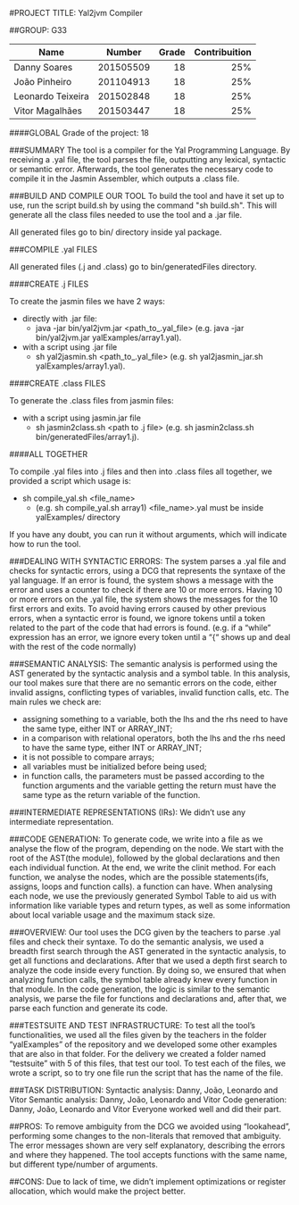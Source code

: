 #PROJECT TITLE: Yal2jvm Compiler

##GROUP: G33

|Name               | Number    | Grade | Contribuition
| ------------- |:-------------:| -----:|--------:|
|Danny Soares       | 201505509 | 18    | 25%
|João Pinheiro      | 201104913 | 18    | 25%
|Leonardo Teixeira  | 201502848 | 18    | 25%
|Vitor Magalhães    | 201503447 | 18    | 25%


####GLOBAL Grade of the project: 18

###SUMMARY 
The tool is a compiler for the Yal Programming Language.
By receiving a .yal file, the tool parses the file, outputting any lexical, syntactic or semantic error.
Afterwards, the tool generates the necessary code to compile it in the Jasmin Assembler, which outputs a .class file.
 
###BUILD AND COMPILE OUR TOOL
To build the tool and have it set up to use, run the script build.sh by using the command "sh build.sh". This will generate all the class files needed to use the tool and a .jar file.

All generated files go to bin/ directory inside yal package.

###COMPILE .yal FILES

All generated files (.j and .class) go to bin/generatedFiles directory.

####CREATE .j FILES

To create the jasmin files we have 2 ways:
 - directly with .jar file:
    - java -jar bin/yal2jvm.jar <path_to_.yal_file> 
    (e.g. java -jar bin/yal2jvm.jar yalExamples/array1.yal).
 - with a script using .jar file
    - sh yal2jasmin.sh <path_to_.yal_file>
    (e.g. sh yal2jasmin_jar.sh yalExamples/array1.yal).

####CREATE .class FILES

To generate the .class files from jasmin files:
- with a script using jasmin.jar file
    - sh jasmin2class.sh <path to .j file>
    (e.g. sh jasmin2class.sh bin/generatedFiles/array1.j).

####ALL TOGETHER

To compile .yal files into .j files and then into .class files all together, we provided a script which usage is:
- sh compile_yal.sh <file_name>
    - (e.g. sh compile_yal.sh array1)
    <file_name>.yal must be inside yalExamples/ directory

If you have any doubt, you can run it without arguments, which will indicate how to run the tool.
 
###DEALING WITH SYNTACTIC ERRORS: 
The system parses a .yal file and checks for syntactic errors, using a DCG that represents the syntaxe of the yal language. If an error is found, the system shows a message with the error and uses a counter to check if there are 10 or more errors. Having 10 or more errors on the .yal file, the system shows the messages for the 10 first errors and exits. To avoid having errors caused by other previous errors, when a syntactic error is found, we ignore tokens until a token related to the part of the code that had errors is found. (e.g. if a “while” expression has an error, we ignore every token until a “{“ shows up and deal with the rest of the code normally)

###SEMANTIC ANALYSIS: 
The semantic analysis is performed using the AST generated by the syntactic analysis and a symbol table. In this analysis, our tool makes sure that there are no semantic errors on the code, either invalid assigns, conflicting types of variables, invalid function calls, etc.
The main rules we check are:
- assigning something to a variable, both the lhs and the rhs need to have the same type, either INT or ARRAY_INT;
- in a comparison with relational operators, both the lhs and the rhs need to have the same type, either INT or ARRAY_INT;
- it is not possible to compare arrays;
- all variables must be initialized before being used;
- in function calls, the parameters must be passed according to the function arguments and the variable getting the return must have the same type as the return variable of the function.
 
###INTERMEDIATE REPRESENTATIONS (IRs): 
We didn’t use any intermediate representation.

###CODE GENERATION: 
To generate code, we write into a file as we analyse the flow of the program, depending on the node. We start with the root of the AST(the module), followed by the global declarations and then each individual function. At the end, we write the clinit method.
For each function, we analyse the nodes, which are the possible statements(ifs, assigns, loops and function calls). a function can have.	When analysing each node, we use the previously generated Symbol Table to aid us with information like variable types and return types, as well as some information about local variable usage and the maximum stack size.
 
###OVERVIEW: 
Our tool uses the DCG given by the teachers to parse .yal files and check their syntaxe. 
To do the semantic analysis, we used a breadth first search through the AST generated in the syntactic analysis, to get all functions and declarations. After that we used a depth first search to analyze the code inside every function. By doing so, we ensured that when analyzing function calls, the symbol table already knew every function in that module.
In the code generation, the logic is similar to the semantic analysis, we parse the file for functions and declarations and, after that, we parse each function and generate its code.
 
###TESTSUITE AND TEST INFRASTRUCTURE: 
To test all the tool’s functionalities, we used all the files given by the teachers in the folder “yalExamples” of the repository and we developed some other examples that are also in that folder. For the delivery we created a folder named “testsuite” with 5 of this files, that test our tool. To test each of the files, we wrote a script, so to try one file run the script that has the name of the file.
 
###TASK DISTRIBUTION: 
Syntactic analysis: Danny, João, Leonardo and Vitor
Semantic analysis: Danny, João, Leonardo and Vitor
Code generation: Danny, João, Leonardo and Vitor
Everyone worked well and did their part.
 
##PROS: 
To remove ambiguity from the DCG we avoided using “lookahead”, performing some changes to the non-literals that removed that ambiguity.
The error messages shown are very self explanatory, describing the errors and where they happened.
The tool accepts functions with the same name, but different type/number of arguments.

##CONS: 
Due to lack of time, we didn’t implement optimizations or register allocation, which would make the project better.
